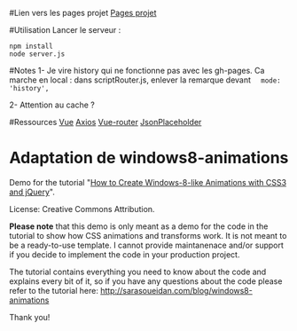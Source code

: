 #Lien vers les pages projet
[Pages projet](https://sconvert.github.io/w8tilesB/)

#Utilisation
Lancer le serveur :
```
npm install
node server.js
```

#Notes
1- Je vire history qui ne fonctionne pas avec les gh-pages.
Ca marche en local : dans scriptRouter.js, enlever la remarque devant ```   mode: 'history', ```

2- Attention au cache ? 

#Ressources
[Vue](https://vuejs.org/v2/guide/)
[Axios](https://github.com/mzabriskie/axios)
[Vue-router](https://github.com/vuejs/vue-router)
[JsonPlaceholder](https://jsonplaceholder.typicode.com/)

Adaptation de
windows8-animations
===================

Demo for the tutorial "[How to Create Windows-8-like Animations with CSS3 and jQuery](http://sarasoueidan.com/blog/windows8-animations)".

License: Creative Commons Attribution.

**Please note** that this demo is only meant as a demo for the code in the tutorial to show how CSS animations and transforms work. It is not meant to be a ready-to-use template. I cannot provide maintanenace and/or support if you decide to implement the code in your production project.

The tutorial contains everything you need to know about the code and explains every bit of it, so if you have any questions about the code please refer to the tutorial here: http://sarasoueidan.com/blog/windows8-animations

Thank you!
